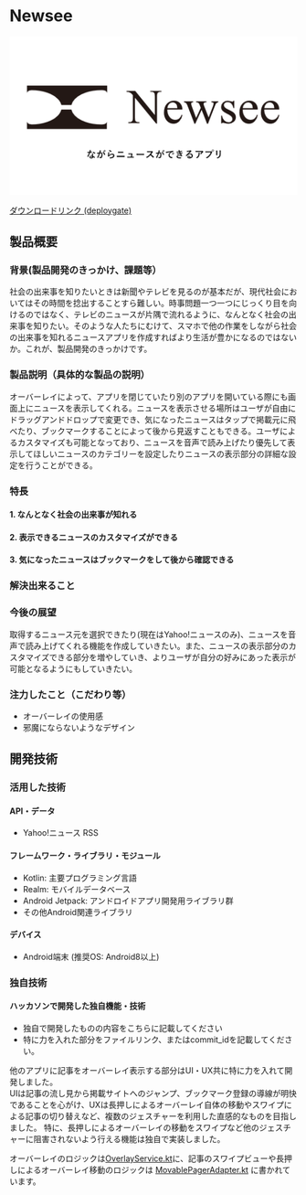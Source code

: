 # Newsee

[![Newsee画像](./image.png)](https://drive.google.com/drive/folders/1B9Rz9-gMOBJcHwFG7bFMSIkI9fOM2MVt?usp=sharing)

[ダウンロードリンク (deploygate)](https://dply.me/8taonm)

## 製品概要

### 背景(製品開発のきっかけ、課題等）

社会の出来事を知りたいときは新聞やテレビを見るのが基本だが、現代社会においてはその時間を捻出することすら難しい。時事問題一つ一つにじっくり目を向けるのではなく、テレビのニュースが片隅で流れるように、なんとなく社会の出来事を知りたい。そのような人たちにむけて、スマホで他の作業をしながら社会の出来事を知れるニュースアプリを作成すればより生活が豊かになるのではないか。これが、製品開発のきっかけです。

### 製品説明（具体的な製品の説明）

オーバーレイによって、アプリを閉じていたり別のアプリを開いている際にも画面上にニュースを表示してくれる。ニュースを表示させる場所はユーザが自由にドラッグアンドドロップで変更でき、気になったニュースはタップで掲載元に飛べたり、ブックマークすることによって後から見返すこともできる。ユーザによるカスタマイズも可能となっており、ニュースを音声で読み上げたり優先して表示してほしいニュースのカテゴリーを設定したりニュースの表示部分の詳細な設定を行うことができる。

### 特長

#### 1. なんとなく社会の出来事が知れる

#### 2. 表示できるニュースのカスタマイズができる

#### 3. 気になったニュースはブックマークをして後から確認できる

### 解決出来ること

### 今後の展望

取得するニュース元を選択できたり(現在はYahoo!ニュースのみ)、ニュースを音声で読み上げてくれる機能を作成していきたい。また、ニュースの表示部分のカスタマイズできる部分を増やしていき、よりユーザが自分の好みにあった表示が可能となるようにもしていきたい。

### 注力したこと（こだわり等）

* オーバーレイの使用感
* 邪魔にならないようなデザイン

## 開発技術

### 活用した技術

#### API・データ
* Yahoo!ニュース RSS

#### フレームワーク・ライブラリ・モジュール
* Kotlin: 主要プログラミング言語
* Realm: モバイルデータベース
* Android Jetpack: アンドロイドアプリ開発用ライブラリ群
* その他Android関連ライブラリ

#### デバイス
* Android端末 (推奨OS: Android8以上)

### 独自技術

#### ハッカソンで開発した独自機能・技術
* 独自で開発したものの内容をこちらに記載してください
* 特に力を入れた部分をファイルリンク、またはcommit_idを記載してください。

他のアプリに記事をオーバーレイ表示する部分はUI・UX共に特に力を入れて開発しました。  
UIは記事の流し見から掲載サイトへのジャンプ、ブックマーク登録の導線が明快であることを心がけ、UXは長押しによるオーバーレイ自体の移動やスワイプによる記事の切り替えなど、複数のジェスチャーを利用した直感的なものを目指しました。
特に、長押しによるオーバーレイの移動をスワイプなど他のジェスチャーに阻害されないよう行える機能は独自で実装しました。

オーバーレイのロジックは[OverlayService.kt](https://github.com/jphacks/F_2001/blob/master/app/src/main/java/com/example/newsee/OverlayService.kt)に、記事のスワイプビューや長押しによるオーバーレイ移動のロジックは [MovablePagerAdapter.kt](https://github.com/jphacks/F_2001/blob/master/app/src/main/java/com/example/newsee/MovablePagerAdapter.kt) に書かれています。
